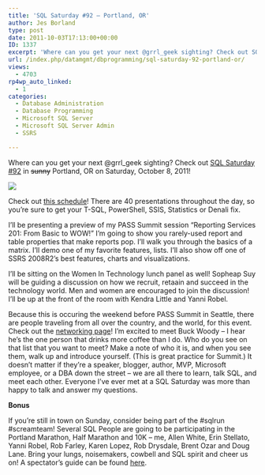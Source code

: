 ```yaml
---
title: 'SQL Saturday #92 – Portland, OR'
author: Jes Borland
type: post
date: 2011-10-03T17:13:00+00:00
ID: 1337
excerpt: 'Where can you get your next @grrl_geek sighting? Check out SQL Saturday #92 in sunny Portland, OR on Saturday, October 8, 2011!'
url: /index.php/datamgmt/dbprogramming/sql-saturday-92-portland-or/
views:
  - 4703
rp4wp_auto_linked:
  - 1
categories:
  - Database Administration
  - Database Programming
  - Microsoft SQL Server
  - Microsoft SQL Server Admin
  - SSRS

---
```

Where can you get your next @grrl_geek sighting? Check out [SQL Saturday #92][1] in <del>sunny</del> Portland, OR on Saturday, October 8, 2011! 

![][2]

Check out [this schedule][3]! There are 40 presentations throughout the day, so you&#8217;re sure to get your T-SQL, PowerShell, SSIS, Statistics or Denali fix. 

I&#8217;ll be presenting a preview of my PASS Summit session &#8220;Reporting Services 201: From Basic to WOW!&#8221; I&#8217;m going to show you rarely-used report and table properties that make reports pop. I&#8217;ll walk you through the basics of a matrix. I&#8217;ll demo one of my favorite features, lists. I&#8217;ll also show off one of SSRS 2008R2&#8217;s best features, charts and visualizations. 

I&#8217;ll be sitting on the Women In Technology lunch panel as well! Sopheap Suy will be guiding a discussion on how we recruit, retaain and succeed in the technology world. Men and women are encouraged to join the discussion! I&#8217;ll be up at the front of the room with Kendra Little and Yanni Robel. 

Because this is occuring the weekend before PASS Summit in Seattle, there are people traveling from all over the country, and the world, for this event. Check out the [networking page][4]! I&#8217;m excited to meet Buck Woody &#8211; I hear he&#8217;s the one person that drinks more coffee than I do. Who do you see on that list that you want to meet? Make a note of who it is, and when you see them, walk up and introduce yourself. (This is great practice for Summit.) It doesn&#8217;t matter if they&#8217;re a speaker, blogger, author, MVP, Microsoft employee, or a DBA down the street &#8211; we are all there to learn, talk SQL, and meet each other. Everyone I&#8217;ve ever met at a SQL Saturday was more than happy to talk and answer my questions. 

**Bonus** 

If you&#8217;re still in town on Sunday, consider being part of the #sqlrun #screamteam! Several SQL People are going to be participating in the Portland Marathon, Half Marathon and 10K &#8211; me, Allen White, Erin Stellato, Yanni Robel, Rob Farley, Karen Lopez, Rob Drysdale, Brent Ozar and Doug Lane. Bring your lungs, noisemakers, cowbell and SQL spirit and cheer us on! A spectator&#8217;s guide can be found [here][5].

 [1]: http://sqlsaturday.com/92/eventhome.aspx
 [2]: http://www.sqlsaturday.com/images/sqlsat92_web.png ""
 [3]: http://sqlsaturday.com/92/schedule.aspx
 [4]: http://sqlsaturday.com/networking.aspx
 [5]: http://www.portlandmarathon.org/marathon_spectators.php